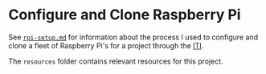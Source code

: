 # Configure and Clone Raspberry Pi

See [``rpi-setup.md``](rpi-setup.md) for information about the process I used to configure and clone a fleet of Raspberry Pi's for a project through the [ITI](https://iti.illinois.edu/).

The ``resources`` folder contains relevant resources for this project.